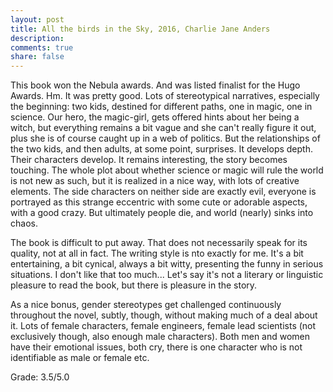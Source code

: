 ```yaml
---
layout: post
title: All the birds in the Sky, 2016, Charlie Jane Anders
description: 
comments: true
share: false
---
```


This book won the Nebula awards. And was listed finalist for the Hugo Awards. Hm. It was pretty good. 
Lots of stereotypical narratives, especially the beginning: two kids, destined for different paths, one in magic, 
one in science. Our hero, the magic-girl, gets offered hints about her being a witch, but everything remains 
a bit vague and she can't really figure it out, plus she is of course caught up in a web of politics. But 
the relationships of the two kids, and then adults, at some point, surprises. It develops depth. Their 
characters develop. It remains interesting, the story becomes touching. The whole plot about whether 
science or magic will rule the world is not new as such, but it is realized in a nice way, with lots of 
creative elements. The side characters on neither side are exactly evil, everyone is portrayed as this 
strange eccentric with some cute or adorable aspects, with a good crazy. But ultimately people die, and 
world (nearly) sinks into chaos. 

The book is difficult to put away. That does not necessarily speak for 
its quality, not at all in fact. The writing style is nto exactly for me. It's a bit entertaining, a bit 
cynical, always a bit witty, presenting the funny in serious situations. I don't like that too much... 
Let's say it's not a literary or linguistic pleasure to read the book, but there is pleasure in the story.

As a nice bonus, gender stereotypes get challenged continuously throughout the novel, subtly, though, 
without making much of a deal about it. Lots of female characters, female engineers, female lead 
scientists (not exclusively though, also enough male characters). Both men and women have their emotional 
issues, both cry, there is one character who is not identifiable as male or female etc.


Grade: 3.5/5.0


